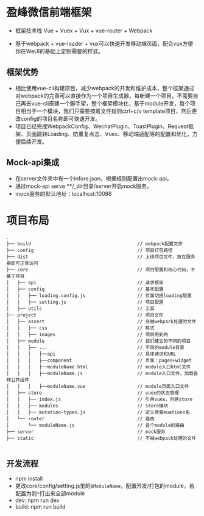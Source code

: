 # 盈峰微信前端框架

* 框架技术栈 Vue + Vuex + Vux + vue-router + Webpack

* 基于webpack + vue-loader + vux可以快速开发移动端页面，配合vux方便你在WeUI的基础上定制需要的样式。


## 框架优势

* 相比使用vue-cli构建项目，减少webpack的开发和维护成本，整个框架通过对webpack的完善可以直接作为一个项目生成器，每新建一个项目，不需要自己再去vue-cli搭建一个脚手架，整个框架模块化，基于module开发，每个项目相当于一个模块，我们只需要按着文件规则ctrl+c/v template项目，然后更改config的项目名称即可快速开发。 
* 项目已经完成WebpackConfig、WechatPlugin、ToastPlugin、Request框架、页面跳转Loading、防重复点击、Vuex、移动端适配等的配置和优化，方便后续开发。


## Mock-api集成
* 在server文件夹中有一个infore.json，根据规则配置出mock-api。
* 通过mock-api serve **/_dir目录/server开启mock服务。
* mock服务的默认地址：localhost:10086


# 项目布局

```
.
├── build                                       // webpack配置文件
├── config                                      // 项目打包路径
├── dist                                        // 上线项目文件，放在服务器即可正常访问
├── core                                        // 项目配置和核心代码，不基于项目
│   ├── api                                     // 请求框架
│   ├── config                                  // 基本配置
│   │   ├── loading.config.js                   // 页面切换loading配置
│   │   ├── setting.js                          // 项目配置
│   ├── utils 				                    // 工具
├── project                                     // 项目文件
│	├── assert                                  // 会被webpack处理的文件
│   │   ├── css                                 // 样式
│   │   ├── images 				                // 项目用到的
│	├── module                                  // 我们建立的不同的项目
│   │   ├── ...                                 // 不同的module目录
│	│   │   ├──api							    // 具体请求和URL
│	│   │   ├──component			            // 页面：pages+widget
│	│   │   ├──moduleName.html			        // module入口html文件
│	│   │   ├──moduleName.js			        // module入口文件，加载各种公共组件
│	│   │   ├──moduleName.vue			        // module页面入口文件
│   ├── store                                   // vuex的状态管理
│   │   ├── index.js                            // 引用vuex，创建store
│   │   ├── modules                             // store模块
│   │   ├── mutation-types.js                   // 定义常量muations名
│   └── router                                  // 路由
│       └── moduleName.js                       // 各个module的路由
├── server                                      // mock服务
├── static                                      // 不被webpack处理的文件


```
## 开发流程
* npm install
* 更改core/config/setting.js里的```$ModuleName```，配置开发/打包的module，若配置为则```*```打出来全部module
* dev: npm run dev
* build: npm run build
